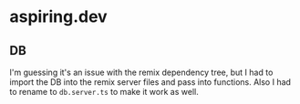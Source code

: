# aspiring.dev

## DB

I'm guessing it's an issue with the remix dependency tree, but I had to import the DB into the remix server files and pass into functions. Also I had to rename to `db.server.ts` to make it work as well.
